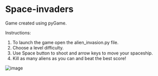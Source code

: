 # Space-invaders
Game created using pyGame.

Instructions:
1) To launch the game open the alien_invasion.py file.
2) Choose a level difficulty.
3) Use Space button to shoot and arrow keys to move your spaceship. 
4) Kill as many aliens as you can and beat the best score!


![image](https://user-images.githubusercontent.com/66382101/142777751-0e82ca02-b692-4b8c-9825-c8e19c6be417.png)
